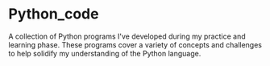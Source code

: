 # Python_code
A collection of Python programs I've developed during my practice and learning phase. These programs cover a variety of concepts and challenges to help solidify my understanding of the Python language.
